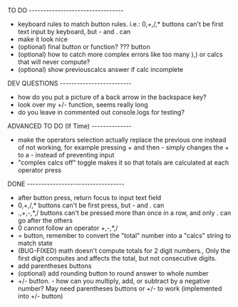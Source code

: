 TO DO ---------------------------------
- keyboard rules to match button rules. i.e.: 0,+,/,* buttons can't be first text input by keyboard, but - and . can
- make it look nice
- (optional) final button or function?  ??? button
- (optional) how to catch more complex errors like too many ),) or calcs that will never compute?
- (optional) show previouscalcs answer if calc incomplete

DEV QUESTIONS -------------------------
- how do you put a picture of a back arrow in the backspace key?
- look over my +/- function, seems really long
- do you leave in commented out console.logs for testing?

ADVANCED TO DO (If Time) --------------
- make the operators selection actually replace the previous one instead of not working, for example pressing + and then - simply changes the + to a - instead of preventing input
- "complex calcs off" toggle makes it so that totals are calculated at each operator press

DONE ----------------------------------
- after button press, return focus to input text field
- 0,+,/,* buttons can't be first press, but - and . can
- .,+,-,*,/ buttons can't be pressed more than once in a row, and only . can go after the others
- 0 cannot follow an operator +,-,*,/
- = button, remember to convert the "total" number into a "calcs" string to match state
- (BUG-FIXED) math doesn't compute totals for 2 digit numbers., Only the first digit computes and affects the total, but not consecutive digits.  
- add parentheses buttons
- (optional) add rounding button to round answer to whole number
- +/- button. - how can you multiply, add, or subtract by a negative number? May need parentheses buttons or +/- to work (implemented into +/- button)


